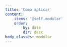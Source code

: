 ```yaml
---
title: 'Como aplicar'
content:
    items: '@self.modular'
    order:
        by: date
        dir: desc
body_classes: modular
---
```


